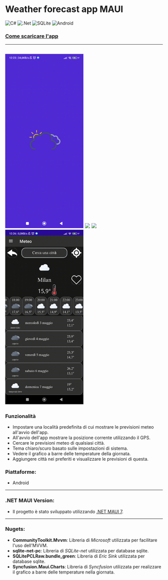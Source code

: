 # Weather forecast app MAUI

![C#](https://img.shields.io/badge/c%23-%23239120.svg?style=for-the-badge&logo=c-sharp&logoColor=white)
![.Net](https://img.shields.io/badge/.NET-5C2D91?style=for-the-badge&logo=.net&logoColor=white)
![SQLite](https://img.shields.io/badge/sqlite-%2307405e.svg?style=for-the-badge&logo=sqlite&logoColor=white)
![Android](https://img.shields.io/badge/Android-3DDC84?style=for-the-badge&logo=android&logoColor=white)

### [Come scaricare l'app](https://github.com/GiorgioCitterio/WeatherForecastAppMAUI/wiki)

---
<img src="gifs/app_start.gif" width=250px></img>
<img src="gifs/search_city.gif" width=250px></img>
<img src="gifs/favourites.gif" width=250px></img>
<img src="gifs/settings.gif" width=250px></img>
---

### Funzionalità
- Impostare una località predefinita di cui mostrare le previsioni meteo all'avvio dell'app.
- All'avvio dell'app mostrare la posizione corrente utilizzando il GPS.
- Cercare le previsioni meteo di qualsiasi città.
- Tema chiaro/scuro basato sulle impostazioni di sistema.
- Vedere il grafico a barre delle temperature della giornata.
- Aggiungere città nei preferiti e visualizzare le previsioni di questa.

### Piattaforme:
- Android
---
### .NET MAUI Version:
- Il progetto è stato sviluppato utilizzando [.NET MAUI 7](https://learn.microsoft.com/en-us/dotnet/maui/whats-new/dotnet-7?view=net-maui-7.0).
---
### Nugets:
- **CommunityToolkit.Mvvm**: Libreria di *Microsoft* utilizzata per facilitare l'uso dell'MVVM.
- **sqlite-net-pc**: Libreria di *SQLite-net* utilizzata per database sqlite.
- **SQLitePCLRaw.bundle_green**: Libreria di *Eric Sink* utilizzata per database sqlite.
- **Syncfusion.Maui.Charts**: Libreria di *Syncfusion* utilizzata per realizzare il grafico a barre delle temperature nella giornata.
